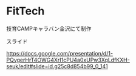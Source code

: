 # FitTech

技育CAMPキャラバン金沢にて制作

スライド

https://docs.google.com/presentation/d/1-PQvgerHrT4OWG4XrI1cPU4a0xUPw3XqLdfKXH-seuk/edit#slide=id.g25c8d854b99_0_141
